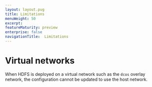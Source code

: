 ```yaml
---
layout: layout.pug
title: Limitations
menuWeight: 50
excerpt:
featureMaturity: preview
enterprise: false
navigationTitle:  Limitations
---
```


<!-- This source repo for this topic is https://github.com/dcos-commons/ -->

# Virtual networks

When HDFS is deployed on a virtual network such as the `dcos` overlay network, the configuration cannot be updated to use the host network.
